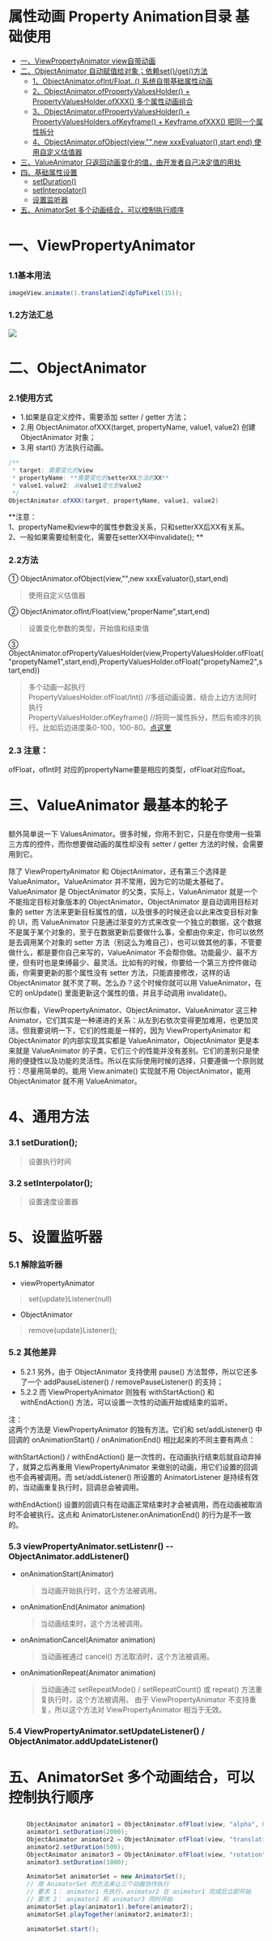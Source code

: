 # 属性动画 Property Animation目录 基础使用
- [一、ViewPropertyAnimator view自带动画](#jump1)
- [二、ObjectAnimator 自动赋值给对象；依赖set()/get()方法](#jump2)
  - [1、ObjectAnimator.ofInt/Float..() 系统自带基础属性动画](#jump2_1)
  - [2、ObjectAnimator.ofPropertyValuesHolder() + PropertyValuesHolder.ofXXX() 多个属性动画组合](#jump2_2) 
  - [3、ObjectAnimator.ofPropertyValuesHolder() + PropertyValuesHolders.ofKeyframe() + Keyframe.ofXXX() 把同一个属性拆分](#jump2_3)
  - [4、ObjectAnimator.ofObject(view,"",new xxxEvaluator(),start,end) 使用自定义估值器](#jump2_4)
- [三、ValueAnimator 只返回动画变化的值，由开发者自己决定值的用处](#jump3)
- [四、基础属性设置](#jump4)
  - [setDuration()](#jump4)
  - [setInterpolator()](#jump4)
  - [设置监听器](#jump4)
- [五、AnimatorSet 多个动画结合，可以控制执行顺序](#jump5)

# <p id="jump1"/>一、ViewPropertyAnimator
### 1.1基本用法
```java
imageView.animate().translationZ(dpToPixel(15));
```
### 1.2方法汇总
![](https://github.com/IRVING18/notes/blob/master/android/file/anim1.jpg)


#  <p id="jump2"/>二、ObjectAnimator
### 2.1使用方式
- 1.如果是自定义控件，需要添加 setter / getter 方法；
- 2.用 ObjectAnimator.ofXXX(target, propertyName, value1, value2) 创建 ObjectAnimator 对象；
- 3.用 start() 方法执行动画。    

```java
/**
 * target: 需要变化的view  
 * propertyName: **需要变化的setterXX方法的XX**  
 * value1,value2: 从value1变化到value2   
 */
ObjectAnimator.ofXXX(target, propertyName, value1, value2)
```



**注意：  
  1、propertyName和view中的属性参数没关系，只和setterXX后XX有关系。   
  2、一般如果需要绘制变化，需要在setterXX中invalidate();   **
### 2.2方法
  ① ObjectAnimator.ofObject(view,"",new xxxEvaluator(),start,end)   
  > 使用自定义估值器   
  
  ② ObjectAnimator.ofInt/Float(view,"properName",start,end)    
  > 设置变化参数的类型，开始值和结束值   
  
  ③ ObjectAnimator.ofPropertyValuesHolder(view,PropertyValuesHolder.ofFloat("propetyName1",start,end),PropertyValuesHolder.ofFloat("propetyName2",start,end))    
  > 多个动画一起执行     
  > PropertyValuesHolder.ofFloat/Int() //多组动画设置，结合上边方法同时执行   
  > PropertyValuesHolder.ofKeyframe() //将同一属性拆分，然后有顺序的执行。比如后边进度条0-100，100-80。[点这里](https://github.com/IRVING18/notes/blob/master/android/自定义View/6、属性动画次篇.md)   
  
### 2.3 注意：
  ofFloat，ofInt时 对应的propertyName要是相应的类型，ofFloat对应float。
  
#  <p id="jump3"/>三、ValueAnimator 最基本的轮子
额外简单说一下 ValuesAnimator。很多时候，你用不到它，只是在你使用一些第三方库的控件，而你想要做动画的属性却没有 setter / getter 方法的时候，会需要用到它。

除了 ViewPropertyAnimator 和 ObjectAnimator，还有第三个选择是 ValueAnimator。ValueAnimator 并不常用，因为它的功能太基础了。ValueAnimator 是 ObjectAnimator 的父类，实际上，ValueAnimator 就是一个不能指定目标对象版本的 ObjectAnimator。ObjectAnimator 是自动调用目标对象的 setter 方法来更新目标属性的值，以及很多的时候还会以此来改变目标对象的 UI，而 ValueAnimator 只是通过渐变的方式来改变一个独立的数据，这个数据不是属于某个对象的，至于在数据更新后要做什么事，全都由你来定，你可以依然是去调用某个对象的 setter 方法（别这么为难自己），也可以做其他的事，不管要做什么，都是要你自己来写的，ValueAnimator 不会帮你做。功能最少、最不方便，但有时也是束缚最少、最灵活。比如有的时候，你要给一个第三方控件做动画，你需要更新的那个属性没有 setter 方法，只能直接修改，这样的话 ObjectAnimator 就不灵了啊。怎么办？这个时候你就可以用 ValueAnimator，在它的 onUpdate() 里面更新这个属性的值，并且手动调用 invalidate()。

所以你看，ViewPropertyAnimator、ObjectAnimator、ValueAnimator 这三种 Animator，它们其实是一种递进的关系：从左到右依次变得更加难用，也更加灵活。但我要说明一下，它们的性能是一样的，因为 ViewPropertyAnimator 和 ObjectAnimator 的内部实现其实都是 ValueAnimator，ObjectAnimator 更是本来就是 ValueAnimator 的子类，它们三个的性能并没有差别。它们的差别只是使用的便捷性以及功能的灵活性。所以在实际使用时候的选择，只要遵循一个原则就行：尽量用简单的。能用 View.animate() 实现就不用 ObjectAnimator，能用 ObjectAnimator 就不用 ValueAnimator。
  
# 4、通用方法
### 3.1 setDuration();
> 设置执行时间
### 3.2 setInterpolator();
> 设置速度设置器
# 5、设置监听器
### 5.1 解除监听器
- viewPropertyAnimator
> set{update}Listener(null)  
- ObjectAnimator
> remove{update}Listener();
### 5.2 其他差异
- 5.2.1 另外，由于 ObjectAnimator 支持使用 pause() 方法暂停，所以它还多了一个 addPauseListener() / removePauseListener() 的支持；
- 5.2.2 而 ViewPropertyAnimator 则独有 withStartAction() 和 withEndAction() 方法，可以设置一次性的动画开始或结束的监听。

注：   
这两个方法是 ViewPropertyAnimator 的独有方法。它们和 set/addListener() 中回调的 onAnimationStart() / onAnimationEnd() 相比起来的不同主要有两点：

withStartAction() / withEndAction() 是一次性的，在动画执行结束后就自动弃掉了，就算之后再重用 ViewPropertyAnimator 来做别的动画，用它们设置的回调也不会再被调用。而 set/addListener() 所设置的 AnimatorListener 是持续有效的，当动画重复执行时，回调总会被调用。

withEndAction() 设置的回调只有在动画正常结束时才会被调用，而在动画被取消时不会被执行。这点和 AnimatorListener.onAnimationEnd() 的行为是不一致的。
### 5.3 viewPropertyAnimator.setListenr()  -- ObjectAnimator.addListener()
- onAnimationStart(Animator)  
  > 当动画开始执行时，这个方法被调用。  
- onAnimationEnd(Animator animation) 
  > 当动画结束时，这个方法被调用。   
- onAnimationCancel(Animator animation)
  > 当动画被通过 cancel() 方法取消时，这个方法被调用。
- onAnimationRepeat(Animator animation)
  > 当动画通过 setRepeatMode() / setRepeatCount() 或 repeat() 方法重复执行时，这个方法被调用。
由于 ViewPropertyAnimator 不支持重复，所以这个方法对 ViewPropertyAnimator 相当于无效。

### 5.4 ViewPropertyAnimator.setUpdateListener() / ObjectAnimator.addUpdateListener()


# <p id="jump5" /> 五、AnimatorSet 多个动画结合，可以控制执行顺序
```java
     ObjectAnimator animator1 = ObjectAnimator.ofFloat(view, "alpha", 0, 1);
     animator1.setDuration(2000);
     ObjectAnimator animator2 = ObjectAnimator.ofFloat(view, "translationX", -200, 200);
     animator2.setDuration(500);
     ObjectAnimator animator3 = ObjectAnimator.ofFloat(view, "rotation", 0, 1080);
     animator3.setDuration(1000);

     AnimatorSet animatorSet = new AnimatorSet();
     // 用 AnimatorSet 的方法来让三个动画协作执行
     // 要求 1： animator1 先执行，animator2 在 animator1 完成后立即开始
     // 要求 2： animator2 和 animator3 同时开始
     animatorSet.play(animator1).before(animator2);
     animatorSet.playTogether(animator2,animator3);

     animatorSet.start();
```

